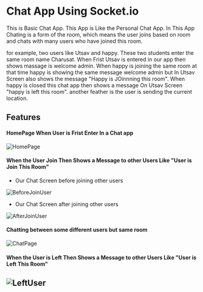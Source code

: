 # Chat App Using Socket.io

This is Basic Chat App. This App is Like the Personal Chat App. In This App Chating is a form of the room, which means the user joins based on room and chats with many users who have joined this room.

for example, two users like Utsav and happy. These two students enter the same room name Charusat. When Frist Utsav is entered in our app then shows massage is welcome admin. When happy is joining the same room at that time happy is showing the same message welcome admin but In Utsav Screen also shows the message "Happy is JOinnning this room". When happy is closed this chat app then shows a message On Utsav Screen "happy is left this room". another feather is the user is sending the current location.
## Features

#### HomePage When User is Frist Enter In a Chat app
![HomePage](https://user-images.githubusercontent.com/80502799/215257959-133b18f5-07bf-4271-8a18-11a18373674e.png)

#### When the User Join Then Shows a Message to other Users Like "User is Join This Room"

- Our Chat Screen before joining other users

![BeforeJoinUser](https://user-images.githubusercontent.com/80502799/215257963-957d0b5e-cced-44fc-9ea7-56f3393b41e8.png)

- Our Chat Screen after joining other users

![AfterJoinUser](https://user-images.githubusercontent.com/80502799/215257966-1b13aab0-23dd-40c5-8d65-ad67963df1c9.png)

#### Chatting between some different users but same room
![ChatPage](https://user-images.githubusercontent.com/80502799/215257972-2e4b589e-4436-4026-9a68-6629ad65d496.png)

#### When the User is Left Then Shows a Message to other Users Like "User is Left This Room"
![LeftUser](https://user-images.githubusercontent.com/80502799/215257976-9f93d71f-8e2f-45cb-8cb5-eed3eb6d2770.png)
-


